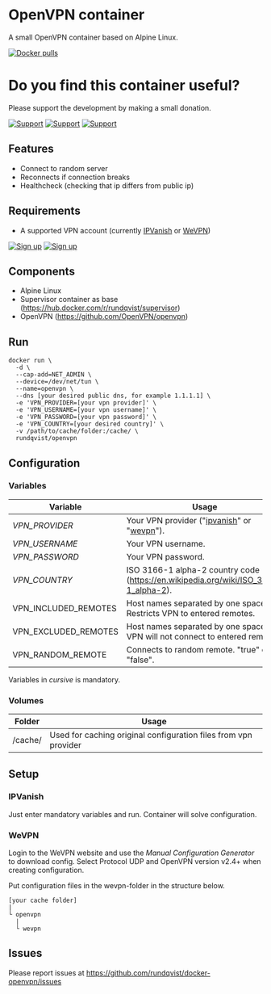 # OpenVPN container
A small OpenVPN container based on Alpine Linux. 

[![Docker pulls](https://img.shields.io/docker/pulls/rundqvist/openvpn.svg)](https://hub.docker.com/r/rundqvist/openvpn)

# Do you find this container useful? 
Please support the development by making a small donation.

[![Support](https://img.shields.io/badge/support-Flattr-brightgreen)](https://flattr.com/@rundqvist)
[![Support](https://img.shields.io/badge/support-Buy%20me%20a%20coffee-orange)](https://www.buymeacoffee.com/rundqvist)
[![Support](https://img.shields.io/badge/support-PayPal-blue)](https://www.paypal.com/cgi-bin/webscr?cmd=_s-xclick&hosted_button_id=SZ7J9JL9P5DGE&source=url)

## Features
* Connect to random server
* Reconnects if connection breaks
* Healthcheck (checking that ip differs from public ip)

## Requirements
* A supported VPN account (currently [IPVanish](https://www.ipvanish.com/?a_bid=48f95966&a_aid=5f3eb2f0be07f) or [WeVPN](https://www.wevpn.com/aff/rundqvist))

[![Sign up](https://img.shields.io/badge/sign_up-IPVanish_VPN-6fbc44)](https://www.ipvanish.com/?a_bid=48f95966&a_aid=5f3eb2f0be07f)
[![Sign up](https://img.shields.io/badge/sign_up-WeVPN-e33866)](https://www.wevpn.com/aff/rundqvist)

## Components
* Alpine Linux
* Supervisor container as base (https://hub.docker.com/r/rundqvist/supervisor)
* OpenVPN (https://github.com/OpenVPN/openvpn)

## Run
```
docker run \
  -d \
  --cap-add=NET_ADMIN \
  --device=/dev/net/tun \
  --name=openvpn \
  --dns [your desired public dns, for example 1.1.1.1] \ 
  -e 'VPN_PROVIDER=[your vpn provider]' \
  -e 'VPN_USERNAME=[your vpn username]' \
  -e 'VPN_PASSWORD=[your vpn password]' \
  -e 'VPN_COUNTRY=[your desired country]' \
  -v /path/to/cache/folder:/cache/ \
  rundqvist/openvpn
```

## Configuration

### Variables

| Variable | Usage |
|----------|-------|
| _VPN_PROVIDER_ | Your VPN provider ("[ipvanish](https://www.ipvanish.com/?a_bid=48f95966&a_aid=5f3eb2f0be07f)" or "[wevpn](https://www.wevpn.com/aff/rundqvist)"). |
| _VPN_USERNAME_ | Your VPN username. |
| _VPN_PASSWORD_ | Your VPN password. |
| _VPN_COUNTRY_ | ISO 3166-1 alpha-2 country code (https://en.wikipedia.org/wiki/ISO_3166-1_alpha-2). |
| VPN_INCLUDED_REMOTES | Host names separated by one space. Restricts VPN to entered remotes. |
| VPN_EXCLUDED_REMOTES | Host names separated by one space. VPN will not connect to entered remotes. |
| VPN_RANDOM_REMOTE | Connects to random remote. "true" or "false". |

Variables in _cursive_ is mandatory.

### Volumes

| Folder | Usage |
|--------|-------|
| /cache/ | Used for caching original configuration files from vpn provider |

## Setup

### IPVanish
Just enter mandatory variables and run. Container will solve configuration.

### WeVPN
Login to the WeVPN website and use the _Manual Configuration Generator_ to download config. Select Protocol UDP and OpenVPN version v2.4+ when creating configuration.

Put configuration files in the wevpn-folder in the structure below.
```
[your cache folder]
|
└ openvpn
  |
  └ wevpn
```

## Issues
Please report issues at https://github.com/rundqvist/docker-openvpn/issues
